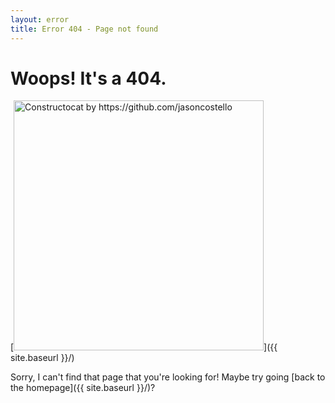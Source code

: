 ```yaml
---
layout: error
title: Error 404 - Page not found
---
```


# Woops! It's a 404.


[<img src="{{ site.baseurl }}/images/404.png" alt="Constructocat by https://github.com/jasoncostello" style="width: 400px;"/>]({{ site.baseurl }}/)

Sorry, I can't find that page that you're looking for! Maybe try going [back to the homepage]({{ site.baseurl }}/)?